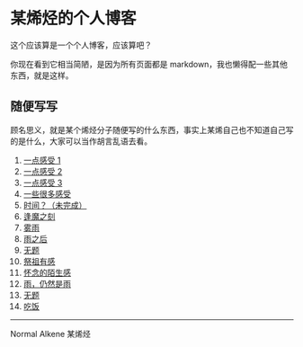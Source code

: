 # 某烯烃的个人博客

这个应该算是一个个人博客，应该算吧？

你现在看到它相当简陋，是因为所有页面都是 markdown，我也懒得配一些其他东西，就是这样。

## 随便写写
顾名思义，就是某个烯烃分子随便写的什么东西，事实上某烯自己也不知道自己写的是什么，大家可以当作胡言乱语去看。

1. [一点感受 1](bdwgpgngz_/001.md)
2. [一点感受 2](bdwgpgngz_/002.md)
3. [一点感受 3](bdwgpgngz_/003.md)
4. [一些很多感受](bdwgpgngz_/004.md)
5. [时间？（未完成）](bdwgpgngz_/005.md)
6. [逢魔之刻](bdwgpgngz_/006.md)
7. [雾雨](bdwgpgngz_/007.md)
8. [雨之后](bdwgpgngz_/008.md)
9. [无题](bdwgpgngz_/009.md)
10. [祭祖有感](bdwgpgngz_/010.md)
11. [怀念的陌生感](bdwgpgngz_/011.md)
12. [雨，仍然是雨](bdwgpgngz_/012-rain-again.md)
13. [无题](bdwgpgngz_/013.md)
14. [吃饭](bdwgpgngz_/014-meals.md)

---

Normal Alkene 某烯烃
